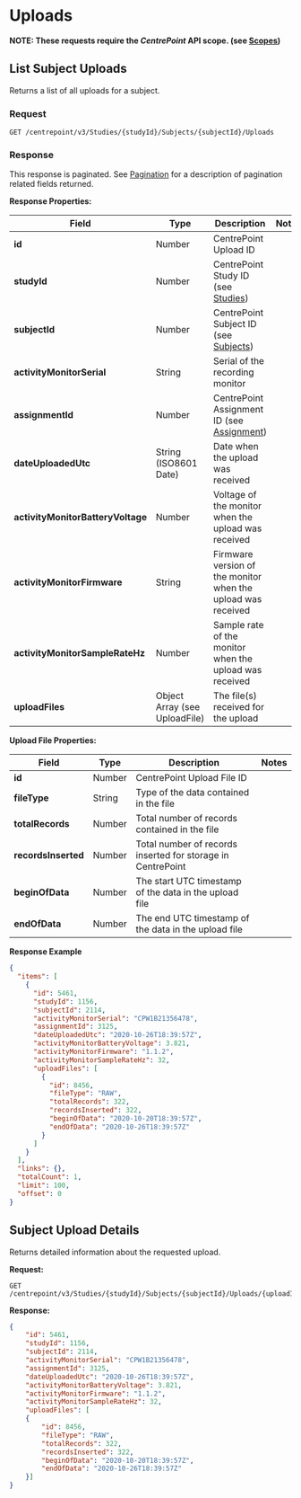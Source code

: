 # Uploads

**NOTE: These requests require the *CentrePoint* API scope. (see [Scopes](scopes.md))**

## List Subject Uploads

Returns a list of all uploads for a subject.

### Request

```http
GET /centrepoint/v3/Studies/{studyId}/Subjects/{subjectId}/Uploads
```



### Response

This response is paginated. See [Pagination](pagination.md) for a description of pagination related fields returned.

**Response Properties:**

Field|Type|Description|Notes
-----|----|-----------|-----
**id**|Number|CentrePoint Upload ID||
**studyId**|Number|CentrePoint Study ID (see [Studies](studies.md))||
**subjectId**|Number|CentrePoint Subject ID (see [Subjects](subjects.md))||
**activityMonitorSerial**|String|Serial of the recording monitor||
**assignmentId**|Number|CentrePoint Assignment ID (see [Assignment](assignments.md))||
**dateUploadedUtc**|String (ISO8601 Date)|Date when the upload was received||
**activityMonitorBatteryVoltage**|Number|Voltage of the monitor when the upload was received||
**activityMonitorFirmware**|String|Firmware version of the monitor when the upload was received||
**activityMonitorSampleRateHz**|Number|Sample rate of the monitor when the upload was received||
**uploadFiles**|Object Array (see UploadFile)|The file(s) received for the upload||

**Upload File Properties:**

Field|Type|Description|Notes
-----|----|-----------|-----
**id**|Number|CentrePoint Upload File ID||
**fileType**|String|Type of the data contained in the file||
**totalRecords**|Number|Total number of records contained in the file||
**recordsInserted**|Number|Total number of records inserted for storage in CentrePoint||
**beginOfData**|Number|The start UTC timestamp of the data in the upload file||
**endOfData**|Number|The end UTC timestamp of the data in the upload file||

**Response Example**

```json
{
  "items": [
    {
      "id": 5461,
      "studyId": 1156,
      "subjectId": 2114,
      "activityMonitorSerial": "CPW1B21356478",
      "assignmentId": 3125,
      "dateUploadedUtc": "2020-10-26T18:39:57Z",
      "activityMonitorBatteryVoltage": 3.821,
      "activityMonitorFirmware": "1.1.2",
      "activityMonitorSampleRateHz": 32,
      "uploadFiles": [
        {
          "id": 8456,
          "fileType": "RAW",
          "totalRecords": 322,
          "recordsInserted": 322,
          "beginOfData": "2020-10-20T18:39:57Z",
          "endOfData": "2020-10-26T18:39:57Z"
        }
      ]
    }
  ],
  "links": {},
  "totalCount": 1,
  "limit": 100,
  "offset": 0
}
```



## Subject Upload Details

Returns detailed information about the requested upload.

**Request:**

```http
GET /centrepoint/v3/Studies/{studyId}/Subjects/{subjectId}/Uploads/{uploadId}
```

**Response:**

```json
{
    "id": 5461,
    "studyId": 1156,
    "subjectId": 2114,
    "activityMonitorSerial": "CPW1B21356478",
    "assignmentId": 3125,
    "dateUploadedUtc": "2020-10-26T18:39:57Z",
    "activityMonitorBatteryVoltage": 3.821,
    "activityMonitorFirmware": "1.1.2",
    "activityMonitorSampleRateHz": 32,
    "uploadFiles": [
    {
        "id": 8456,
        "fileType": "RAW",
        "totalRecords": 322,
        "recordsInserted": 322,
        "beginOfData": "2020-10-20T18:39:57Z",
        "endOfData": "2020-10-26T18:39:57Z"
    }]
}
```